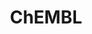 ---
bigquery: https://console.cloud.google.com/bigquery?p=patents-public-data&d=ebi_chembl&page=dataset
citation: '"The ChEMBL database in 2017." Anna Gaulton, Anne Hersey, Michał Nowotka,
  A Patrícia Bento, Jon Chambers, David Mendez, Prudence Mutowo, Francis Atkinson,
  Louisa J Bellis, Elena Cibrián-Uhalte, Mark Davies, Nathan Dedman, Anneli Karlsson,
  María Paula Magariños, John P Overington, George Papadatos, Ines Smit, Andrew R
  Leach Nucleic acids Research (2017) 45 (Database Issue), D945-D954'
contributors: European Bioinformatics Institute
cost: None
description: ChEMBL Data is a manually curated database of small molecules used in
  drug discovery, including information about existing patented drugs.
documentation: 'schema: https://www.ebi.ac.uk/chembl/db_schema


  '
last_edit: 04/11/2022, 18:09:19
location: https://console.cloud.google.com/marketplace/product/google_patents_public_datasets/chembl
maintained_by: EMBL-EBI, an outstation of European Molecular Biology Laboratory
related_publications: '

  ChEMBL: towards direct deposition of bioassay data.


  Mendez D, Gaulton A, Bento AP, Chambers J, De Veij M, Félix E, Magariños MP, Mosquera
  JF, Mutowo P, Nowotka M, Gordillo-Marañón M, Hunter F, Junco L, Mugumbate G, Rodriguez-Lopez
  M, Atkinson F, Bosc N, Radoux CJ, Segura-Cabrera A, Hersey A, Leach AR.


  — Nucleic Acids Res. 2019; 47(D1):D930-D940. doi: 10.1093/nar/gky1075

  '
schema_fields:
- mutation
- assay_class_id
- cell_source_tax_id
- parameter_type
- parent_id
- level2_description
- mc_target_accession
- efo_id
- component_id
- status
- curated_by
- prediction_method
- pathway_id
- molfile
- relationship_desc
- smarts
- mc_tax_id
- domain_description
- downgraded
- dosage_form
- efo_term
- first_in_class
- qudt_units
- level1_description
- assay_id
- compound_name
- relationship
- log_id
- assay_tax_id
- cx_logd
- company
- result_flag
- normal_range_min
- variant_id
- idx
- prodrug
- level5
- rtb
- level1
- mol_irac_id
- approval_date
- l7
- ad_type
- level4
- relation
- rgid
- warnref_id
- hba_lipinski
- standard_relation
- sitecomp_id
- uo_units
- parent_go_id
- activity_count
- canonical_smiles
- publication_number
- withdrawn_reason
- curation_comment
- enzyme_tid
- mesh_id
- patent_expire_date
- published_relation
- level3
- cidx
- patent_use_code
- co_stem_id
- relationship_type
- priority
- as_id
- who_extra
- standard_value
- hba
- target_type
- res_stem_id
- class_type
- level4_description
- confidence
- compsyn_id
- protclasssyn_id
- product_id
- title
- le
- ref_url
- annotation
- compd_id
- parent_molregno
- warning_type
- prod_pat_id
- cx_logp
- target_mapping
- l4
- component_type
- mc_target_name
- alert_set_id
- patent_no
- psa
- assay_param_id
- availability_type
- source
- updated_on
- met_comment
- tid_fixed
- assay_desc
- doc_type
- withdrawn_country
- cellosaurus_id
- hrac_code
- biocomp_id
- activity_comment
- usan_stem_definition
- bao_endpoint
- subgroup
- level3_description
- bto_id
- src_description
- accession
- domain_id
- uberon_id
- withdrawn_year
- therapeutic_flag
- bei
- clo_id
- isoform
- molregno
- chebi_par_id
- delist_flag
- acd_most_bpka
- drugind_id
- cell_id
- level2
- assay_subcellular_fraction
- acd_most_apka
- polymer_flag
- helm_notation
- pchembl_value
- predbind_id
- ddd_units
- country
- binding_site_comment
- tissue_id
- ass_cls_map_id
- published_units
- pubmed_id
- standard_type
- bao_id
- molecule_type
- year
- assay_type
- num_ro5_violations
- pref_name
- mechanism_of_action
- abstract
- journal
- syn_type
- mechanism_comment
- frac_code
- doc_id
- assay_tissue
- black_box_warning
- cell_name
- related_tid
- aidx
- aromatic_rings
- cx_most_apka
- cell_source_tissue
- irac_class_id
- l5
- set_name
- ref_id
- mec_id
- definition
- updated_by
- sequence_md5sum
- normal_range_max
- acd_logd
- description
- usan_stem_id
- submission_date
- creation_date
- drug_substance_flag
- who_name
- metabolite_record_id
- end_position
- lle
- source_domain_id
- major_class
- published_type
- version
- standard_flag
- name
- last_active
- l8
- ingredient
- src_compound_id
- cell_ontology_id
- tax_id
- acd_logp
- component_synonym
- standard_inchi
- route
- parameter_value
- mw_monoisotopic
- ridx
- start_position
- pathway_key
- num_alerts
- structure_type
- value
- active_molregno
- molecular_mechanism
- assay_cell_type
- mol_hrac_id
- assay_test_type
- bao_format
- formulation_id
- mc_organism
- protein_class_desc
- indref_id
- mc_target_type
- text_value
- volume
- warning_class
- full_mwt
- research_stem
- chirality
- stem_class
- irac_code
- warning_id
- l1
- std_act_id
- inorganic_flag
- indication_class
- ro3_pass
- alogp
- tid
- path
- smid
- last_page
- withdrawn_flag
- actsm_id
- sei
- patent_id
- num_lipinski_ro5_violations
- met_id
- protein_class_synonym
- ref_type
- go_id
- toid
- mol_atc_id
- trade_name
- ap_id
- enzyme_name
- active_ingredient
- authors
- dosed_ingredient
- max_phase
- type
- molecular_species
- alert_id
- disease_efficacy
- usan_stem
- parenteral
- record_id
- mw_freebase
- substrate_record_id
- molsyn_id
- strength
- comments
- oral
- ddd_id
- class_level
- data_validity_comment
- oc_id
- potential_duplicate
- assay_category
- drug_product_flag
- ddd_comment
- first_approval
- topical
- synonyms
- direct_interaction
- tbl
- db_source
- cell_source_organism
- warning_description
- warning_year
- heavy_atoms
- domain_type
- site_residues
- qed_weighted
- assay_strain
- selectivity_comment
- stem
- confidence_score
- db_version
- hrac_class_id
- aspect
- natural_product
- usan_year
- previous_company
- issue
- job_id
- sequence
- frac_class_id
- warning_country
- src_id
- applicant_full_name
- stat
- chembl_id
- activity_id
- action_type
- nda_type
- atc_code
- published_value
- met_conversion
- homologue
- hbd
- mecref_id
- src_short_name
- comp_class_id
- l6
- metref_id
- standard_upper_value
- standard_text_value
- usan_substem
- orig_description
- doi
- label
- assay_source
- target_desc
- assay_organism
- ddd_value
- cell_description
- comp_go_id
- entity_type
- full_molformula
- upper_value
- mesh_heading
- withdrawn_class
- compound_key
- hbd_lipinski
- drug_record_id
- standard_units
- alert_name
- l2
- protein_class_id
- caloha_id
- entity_id
- targcomp_id
- organism
- targrel_id
- units
- domain_name
- innovator_company
- standard_inchi_key
- first_page
- site_name
- site_id
- parent_type
- src_assay_id
- cx_most_bpka
- mol_frac_id
- ddd_admr
- l3
- cl_lincs_id
- max_phase_for_ind
- short_name
- species_group_flag
- cpd_str_alert_id
shortname: chembl
tags:
- biotechnology
- health
- chemical
- bioinformatics
- medical
terms_of_use: CC BY-SA 3.0
title: ChEMBL
uuid: e232a192-965c-4ec9-904c-155b6dfe56c5
---